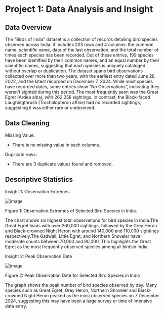 # Project 1: Data Analysis and Insight
## Data Overview
The "Birds of India" dataset is a collection of records detailing bird species observed across India. It includes 203 rows and 4 columns: the common name, scientific name, date of the last observation, and the total number of times each species has been recorded. Out of these entries, 199 species have been identified by their common names, and an equal number by their scientific names, suggesting that each species is uniquely cataloged without overlap or duplication. The dataset spans bird observations collected over more than two years, with the earliest entry dated June 28, 2022, and the latest recorded on December 7, 2024. While most species have recorded dates, some entries show “No Observations”, indicating they weren’t sighted during this period. The most frequently seen was the Great Egret (Ardea alba), with 262,358 sightings. In contrast, the Black-faced Laughingthrush (Trochalopteron affine) had no recorded sightings, suggesting it was either rare or unobserved.
## Data Cleaning
Missing Value:
* There is no missing value in each columns.

Duplicate rows:
* There are 3 duplicate values found and removed.
## Descriptive Statistics
Insight 1: Observation Extremes

![image](https://github.com/user-attachments/assets/a2a31f81-d3b1-470e-972e-0b8254fc678d)

Figure 1: Observation Extremes of Selected Bird Species in India.

The chart shows six highest total observations for bird species in India.The Great Egret leads with over 260,000 sightings, followed by the Grey Heron and Black-crowned Night Heron with around 140,000 and 110,000 sightings respectively.The Gadwall, Little Egret, and Northern Shoveler have moderate counts between 70,000 and 90,000. This highlights the Great Egret as the most frequently observed species among all birdsin India.

Insight 2: Peak Observation Date

![image](https://github.com/user-attachments/assets/cd83c9c8-5266-4f3e-b4c5-b643347a9d56)

Figure 2: Peak Observation Date for Selected Bird Species in India

The graph shows the peak number of bird species observed by day. Many species such as Great Egret, Grey Heron, Northern Shoveler and Black-crowned Night Heron peaked as the most observed species on 7 December 2024, suggesting this may have been a large survey or time of intensive data entry.
